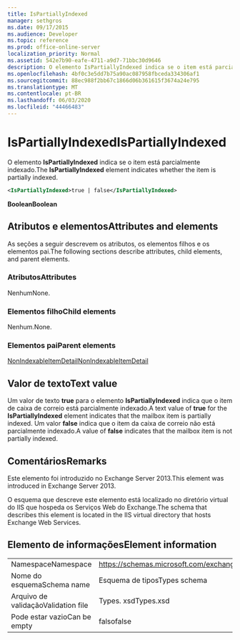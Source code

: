 ```yaml
---
title: IsPartiallyIndexed
manager: sethgros
ms.date: 09/17/2015
ms.audience: Developer
ms.topic: reference
ms.prod: office-online-server
localization_priority: Normal
ms.assetid: 542e7b90-eafe-4711-a9d7-71bbc30d9646
description: O elemento IsPartiallyIndexed indica se o item está parcialmente indexado.
ms.openlocfilehash: 4bf0c3e5dd7b75a90ac087958fbceda334306af1
ms.sourcegitcommit: 88ec988f2bb67c1866d06b361615f3674a24e795
ms.translationtype: MT
ms.contentlocale: pt-BR
ms.lasthandoff: 06/03/2020
ms.locfileid: "44466483"
---
```

# <a name="ispartiallyindexed"></a><span data-ttu-id="b82dd-103">IsPartiallyIndexed</span><span class="sxs-lookup"><span data-stu-id="b82dd-103">IsPartiallyIndexed</span></span>

<span data-ttu-id="b82dd-104">O elemento **IsPartiallyIndexed** indica se o item está parcialmente indexado.</span><span class="sxs-lookup"><span data-stu-id="b82dd-104">The **IsPartiallyIndexed** element indicates whether the item is partially indexed.</span></span> 
  
```XML
<IsPartiallyIndexed>true | false</IsPartiallyIndexed>
```

 <span data-ttu-id="b82dd-105">**Boolean**</span><span class="sxs-lookup"><span data-stu-id="b82dd-105">**Boolean**</span></span>
## <a name="attributes-and-elements"></a><span data-ttu-id="b82dd-106">Atributos e elementos</span><span class="sxs-lookup"><span data-stu-id="b82dd-106">Attributes and elements</span></span>

<span data-ttu-id="b82dd-107">As seções a seguir descrevem os atributos, os elementos filhos e os elementos pai.</span><span class="sxs-lookup"><span data-stu-id="b82dd-107">The following sections describe attributes, child elements, and parent elements.</span></span>
  
### <a name="attributes"></a><span data-ttu-id="b82dd-108">Atributos</span><span class="sxs-lookup"><span data-stu-id="b82dd-108">Attributes</span></span>

<span data-ttu-id="b82dd-109">Nenhum</span><span class="sxs-lookup"><span data-stu-id="b82dd-109">None.</span></span>
  
### <a name="child-elements"></a><span data-ttu-id="b82dd-110">Elementos filho</span><span class="sxs-lookup"><span data-stu-id="b82dd-110">Child elements</span></span>

<span data-ttu-id="b82dd-111">Nenhum.</span><span class="sxs-lookup"><span data-stu-id="b82dd-111">None.</span></span>
  
### <a name="parent-elements"></a><span data-ttu-id="b82dd-112">Elementos pai</span><span class="sxs-lookup"><span data-stu-id="b82dd-112">Parent elements</span></span>

[<span data-ttu-id="b82dd-113">NonIndexableItemDetail</span><span class="sxs-lookup"><span data-stu-id="b82dd-113">NonIndexableItemDetail</span></span>](nonindexableitemdetail.md)
  
## <a name="text-value"></a><span data-ttu-id="b82dd-114">Valor de texto</span><span class="sxs-lookup"><span data-stu-id="b82dd-114">Text value</span></span>

<span data-ttu-id="b82dd-115">Um valor de texto **true** para o elemento **IsPartiallyIndexed** indica que o item de caixa de correio está parcialmente indexado.</span><span class="sxs-lookup"><span data-stu-id="b82dd-115">A text value of **true** for the **IsPartiallyIndexed** element indicates that the mailbox item is partially indexed.</span></span> <span data-ttu-id="b82dd-116">Um valor **false** indica que o item da caixa de correio não está parcialmente indexado.</span><span class="sxs-lookup"><span data-stu-id="b82dd-116">A value of **false** indicates that the mailbox item is not partially indexed.</span></span> 
  
## <a name="remarks"></a><span data-ttu-id="b82dd-117">Comentários</span><span class="sxs-lookup"><span data-stu-id="b82dd-117">Remarks</span></span>

<span data-ttu-id="b82dd-118">Este elemento foi introduzido no Exchange Server 2013.</span><span class="sxs-lookup"><span data-stu-id="b82dd-118">This element was introduced in Exchange Server 2013.</span></span>
  
<span data-ttu-id="b82dd-119">O esquema que descreve este elemento está localizado no diretório virtual do IIS que hospeda os Serviços Web do Exchange.</span><span class="sxs-lookup"><span data-stu-id="b82dd-119">The schema that describes this element is located in the IIS virtual directory that hosts Exchange Web Services.</span></span>
  
## <a name="element-information"></a><span data-ttu-id="b82dd-120">Elemento de informações</span><span class="sxs-lookup"><span data-stu-id="b82dd-120">Element information</span></span>

|||
|:-----|:-----|
|<span data-ttu-id="b82dd-121">Namespace</span><span class="sxs-lookup"><span data-stu-id="b82dd-121">Namespace</span></span>  <br/> |https://schemas.microsoft.com/exchange/services/2006/types  <br/> |
|<span data-ttu-id="b82dd-122">Nome do esquema</span><span class="sxs-lookup"><span data-stu-id="b82dd-122">Schema name</span></span>  <br/> |<span data-ttu-id="b82dd-123">Esquema de tipos</span><span class="sxs-lookup"><span data-stu-id="b82dd-123">Types schema</span></span>  <br/> |
|<span data-ttu-id="b82dd-124">Arquivo de validação</span><span class="sxs-lookup"><span data-stu-id="b82dd-124">Validation file</span></span>  <br/> |<span data-ttu-id="b82dd-125">Types. xsd</span><span class="sxs-lookup"><span data-stu-id="b82dd-125">Types.xsd</span></span>  <br/> |
|<span data-ttu-id="b82dd-126">Pode estar vazio</span><span class="sxs-lookup"><span data-stu-id="b82dd-126">Can be empty</span></span>  <br/> |<span data-ttu-id="b82dd-127">falso</span><span class="sxs-lookup"><span data-stu-id="b82dd-127">false</span></span>  <br/> |
   

